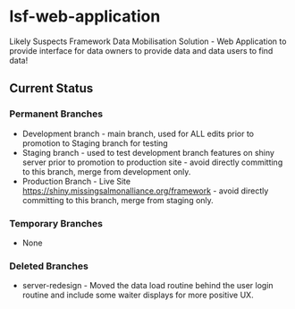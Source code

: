 # lsf-web-application
Likely Suspects Framework Data Mobilisation Solution - Web Application to provide interface for data owners to provide data and data users to find data!

## Current Status
### Permanent Branches
- Development branch - main branch, used for ALL edits prior to promotion to Staging branch for testing
- Staging branch - used to test development branch features on shiny server prior to promotion to production site - avoid directly committing to this branch, merge from development only.
- Production Branch - Live Site https://shiny.missingsalmonalliance.org/framework - avoid directly committing to this branch, merge from staging only.
### Temporary Branches
- None

### Deleted Branches
- server-redesign - Moved the data load routine behind the user login routine and include some waiter displays for more positive UX.
